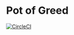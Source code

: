 # Pot of Greed

[![CircleCI](https://circleci.com/gh/zwzn/potofgreed/tree/master.svg?style=svg)](https://circleci.com/gh/zwzn/potofgreed/tree/master)
